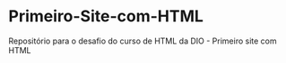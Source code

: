 # Primeiro-Site-com-HTML
Repositório para o desafio do curso de HTML da DIO - Primeiro site com  HTML
